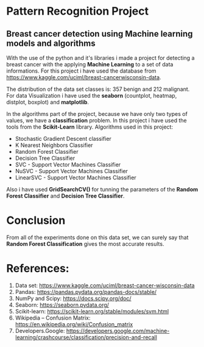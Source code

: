 # Pattern Recognition Project
## Breast cancer detection using Machine learning models and algorithms

With the use of the python and it's libraries i made a project for detecting a breast cancer with the applying **Machine Learning** to a set of data informations. 
For this project i have used the database from https://www.kaggle.com/uciml/breast-cancerwisconsin-data. 

The distribution of the data set classes is: 357 benign and 212 malignant.
For data Visualization i have used the **seaborn** (countplot, heatmap, distplot, boxplot) and **matplotlib**.

In the algorithms part of the project, because we have only two types of values, we have a **classification** problem. In this project i have used the tools from the **Scikit-Learn** library.
Algorithms used in this project:
  - Stochastic Gradient Descent classifier
  - K Nearest Neighbors Classifier
  - Random Forest Classifier
  - Decision Tree Classifier
  - SVC - Support Vector Machines Classifier
  - NuSVC - Support Vector Machines Classifier
  - LinearSVC - Support Vector Machines Classifier

Also i have used **GridSearchCV()** for tunning the parameters of the **Random Forest Classifier** and **Decision Tree Classifier**.


# Conclusion
From all of the experiments done on this data set, we can surely say that **Random Forest Classification** gives the most accurate results.

# References:
1. Data set: https://www.kaggle.com/uciml/breast-cancer-wisconsin-data
2. Pandas: https://pandas.pydata.org/pandas-docs/stable/
3. NumPy and Scipy: https://docs.scipy.org/doc/
4. Seaborn: https://seaborn.pydata.org/
5. Scikit-learn: https://scikit-learn.org/stable/modules/svm.html
6. Wikipedia – Confusion Matrix: https://en.wikipedia.org/wiki/Confusion_matrix
7. Developers.Google: https://developers.google.com/machine-learning/crashcourse/classification/precision-and-recall
